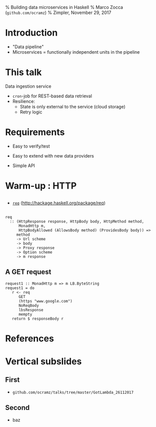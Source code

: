 % Building data microservices in Haskell
% Marco Zocca (`github.com/ocramz`)
% Zimpler, November 29, 2017


# Introduction

* "Data pipeline"
* Microservices = functionally independent units in the pipeline



# This talk

Data ingestion service

- `cron`-job for REST-based data retrieval
- Resilience:
    - State is only external to the service (cloud storage)
    - Retry logic


# Requirements


- Easy to verify/test
- Easy to extend with new data providers

- Simple API



# Warm-up : HTTP

##

- [`req`](http://hackage.haskell.org/package/req) (http://hackage.haskell.org/package/req)

##

```
req
  :: (HttpResponse response, HttpBody body, HttpMethod method,
      MonadHttp m,
      HttpBodyAllowed (AllowsBody method) (ProvidesBody body)) =>
     method
     -> Url scheme
     -> body
     -> Proxy response
     -> Option scheme
     -> m response
```

## A GET request

```
request1 :: MonadHttp m => m LB.ByteString
request1 = do
   r <- req
      GET
      (https "www.google.com")
      NoReqBody
      lbsResponse
      mempty
   return $ responseBody r   

```









# References







# Vertical subslides

## First

- `github.com/ocramz/talks/tree/master/GotLambda_26112017`

## Second

- baz

